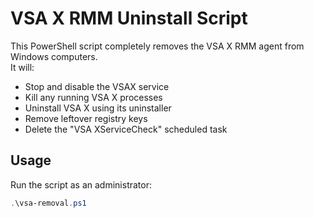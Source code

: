 # VSA X RMM Uninstall Script

This PowerShell script completely removes the VSA X RMM agent from Windows computers.  
It will:

- Stop and disable the VSAX service
- Kill any running VSA X processes
- Uninstall VSA X using its uninstaller
- Remove leftover registry keys
- Delete the "VSA XServiceCheck" scheduled task

## Usage

Run the script as an administrator:

```powershell
.\vsa-removal.ps1
